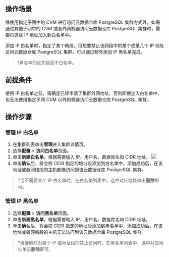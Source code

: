 ## 操作场景
除使用指定子网中的 CVM 进行访问云数据仓库 PostgreSQL 集群方式外，如需通过其他子网中的 CVM 或者外网机器访问云数据仓库 PostgreSQL 集群时，需要将这些 IP 地址加入到白名单中。 

添加 IP 白名单时，指定了某个网段，但想要禁止该网段中的某个或某几个 IP 地址访问云数据仓库 PostgreSQL 集群，可以通过额外添加 IP 黑名单完成。
>!黑名单的优先级高于白名单。

## 前提条件
使用 IP 白名单之前，需确定已经申请了集群外网地址，否则即使加入白名单中，也无法使用指定子网 CVM 以外的机器访问云数据仓库 PostgreSQL 集群。

## 操作步骤
### 管理 IP 白名单
1. 在集群列表单击**管理**进入集群详情页。
2. 选择**配置** > **访问白名单**页面。
3. 单击**新建白名单**，根据需要输入 IP、用户名、数据库名和 CIDR 地址。
![](https://main.qcloudimg.com/raw/78d27afff552f94f15e328d8359baa93.png)
4. 单击**确认**后，将会把 CIDR 指定的地址段添加到白名单中，添加成功后，在该地址或者网络段的主机都能访问到该云数据仓库 PostgreSQL 集群。
>?当不需要某个 IP 白名单时，在白名单列表中，选中对应地址单击**删除**即可。

### 管理 IP 黑名单
1. 选择**配置** > **访问黑名单**页面。
2. 单击**新建黑名单**，根据需要输入 IP、用户名、数据库名和 CIDR 地址。
3. 单击**确认**后，将会把 CIDR 指定的地址段添加到黑名单中，添加成功后，在该地址或者网络段的主机无法访问到该云数据仓库 PostgreSQL 集群。
>?当要解除对某个 IP 或地址段的禁止访问时，在黑名单列表中，选中对应地址单击**删除**即可。
